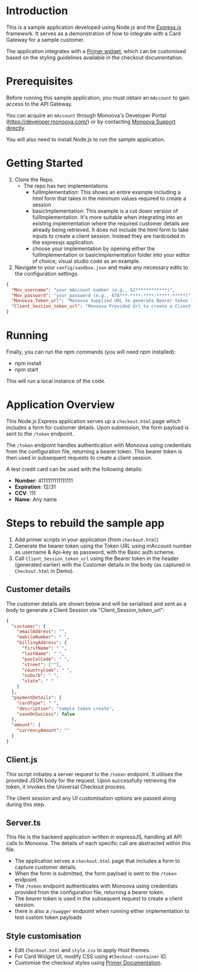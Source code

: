 # Introduction
This is a sample application developed using Node.js and the [Express.js](https://expressjs.com/) framework. It serves as a demonstration of how to integrate with a Card Gateway for a sample customer.

The application integrates with a [Primer widget](https://primer.io/docs/sdk/), which can be customised based on the styling guidelines available in the checkout documentation.

# Prerequisites

Before running this sample application, you must obtain an `mAccount` to gain access to the API Gateway.

You can acquire an `mAccount` through Monoova's Developer Portal (https://developer.monoova.com/) or by contacting [Monoova Support directly](https://www.monoova.com/contact).

You will also need to install Node.js to run the sample application.

# Getting Started

1. Clone the Repo.
   - The repo has two implementations 
      - fullImplementation: This shows an entire example including a html form that takes in the minimum values required to create a session
      - basicImplementation: This example is a cut down version of fullImplementation. It's more suitable when integrating into an existing implementation where the required customer details are already being retrieved. It does not include the html form to take inputs to create a client session. Instead they are hardcoded in the expressjs application.
      - choose your implementation by opening either the fullImplementation or basicImplementation folder into your editor of choice; visual studio code as an example.
2. Navigate to your `config/sandbox.json` and make any necessary edits to the configuration settings.
  ```json
  {
    "Mov_username": "your mAccount number (e.g., 62************)",
    "Mov_password": "your password (e.g., 67A***-****-****-*****-*****)",
    "Monoova_Token_url": "Monoova Supplied URL to generate Bearer token to access CC services",
    "Client_Session_token_url": "Monoova Provided Url to create a Client session."
  }
  ```

# Running

Finally, you can run the npm commands (you will need npm installed):
* npm install
* npm start

This will run a local instance of the code.

# Application Overview

This Node.js Express application serves up a `checkout.html` page which includes a form for customer details. Upon submission, the form payload is sent to the `/token` endpoint.

The `/token` endpoint handles authentication with Monoova using credentials from the configuration file, returning a bearer token. This bearer token is then used in subsequent requests to create a client session.

A test credit card can be used with the following details:
- **Number**: 4111111111111111
- **Expiration**: 12/31
- **CCV**: 111
- **Name**: Any name

# Steps to rebuild the sample app

1. Add primer scripts in your application (from `checkout.html`)
2. Generate the bearer token using the Token URL using mAccount number as username & Api-key as password, with the Basic auth scheme.
3. Call `Client_Session_token_url` using the Bearer token in the header (generated earlier) with the Customer details in the body (as captured in `Checkout.html` in Demo).

## Customer details

The customer details are shown below and will be serialised and sent as a body to generate a Client Session via "Client_Session_token_url":

```json
{
  "customer": {
    "emailAddress": "",
    "mobileNumber": " ",
    "billingAddress": {
      "firstName": " ",
      "lastName": " ",
      "postalCode": " ",
      "street": [""],
      "countryCode": " ",
      "suburb": " ",
      "state": " "
    }
  },
  "paymentDetails": {
    "cardType": " ",
    "description": "sample token create",
    "saveOnSuccess": false
  },
  "amount": {
    "currencyAmount": ""
  }
}
```

## Client.js

This script initiates a server request to the `/token` endpoint. It utilises the provided JSON body for the request. Upon successfully retrieving the token, it invokes the Universal Checkout process.

The client session and any UI customisation options are passed along during this step.

## Server.ts

This file is the backend application written in expressJS, handling all API calls to Monoova. The details of each specific call are abstracted within this file.

- The application serves a `checkout.html` page that includes a form to capture customer details.
- When the form is submitted, the form payload is sent to the `/token` endpoint.
- The `/token` endpoint authenticates with Monoova using credentials provided from the configuration file, returning a bearer token.
- The bearer token is used in the subsequent request to create a client session.
- there is also a `/swagger` endpoint when running either implementation to test custom token payloads

## Style customisation

* Edit `Checkout.html` and `style.css` to apply Host themes.
* For Card Widget UI, modify CSS using `#Checkout-container` ID.
* Customise the checkout styles using [Primer Documentation](https://primer.io/docs/payments/universal-checkout/drop-in/customize-checkout/web).
